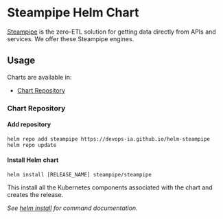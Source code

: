 # Steampipe Helm Chart

[Steampipe](https://steampipe.io/) is the zero-ETL solution for getting data directly from APIs and services. We offer these Steampipe engines.

## Usage

Charts are available in:

* [Chart Repository](https://helm.sh/docs/topics/chart_repository/)

### Chart Repository

#### Add repository

```console
helm repo add steampipe https://devops-ia.github.io/helm-steampipe
helm repo update
```

#### Install Helm chart

```console
helm install [RELEASE_NAME] steampipe/steampipe
```

This install all the Kubernetes components associated with the chart and creates the release.

_See [helm install](https://helm.sh/docs/helm/helm_install/) for command documentation._
